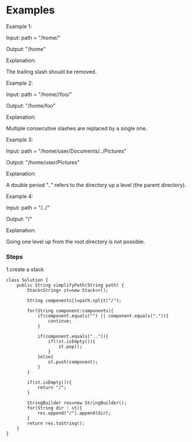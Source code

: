 # Examples
Example 1:

Input: path = "/home/"

Output: "/home"

Explanation:

The trailing slash should be removed.

Example 2:

Input: path = "/home//foo/"

Output: "/home/foo"

Explanation:

Multiple consecutive slashes are replaced by a single one.

Example 3:

Input: path = "/home/user/Documents/../Pictures"

Output: "/home/user/Pictures"

Explanation:

A double period ".." refers to the directory up a level (the parent directory).

Example 4:

Input: path = "/../"

Output: "/"

Explanation:

Going one level up from the root directory is not possible.

### Steps
1.create a stack

```
class Solution {
    public String simplifyPath(String path) {
        Stack<String> st=new Stack<>();

        String components[]=path.split("/");

        for(String component:components){
            if(component.equals("") || component.equals(".")){
                continue;
            }

            if(component.equals("..")){
                if(!st.isEmpty()){
                    st.pop();
                }
            }else{
                st.push(component);
            }
        }

        if(st.isEmpty()){
            return "/";
        }

        StringBuilder res=new StringBuilder();
        for(String dir : st){
            res.append("/").append(dir);
        }
        return res.toString();
    }
}
```